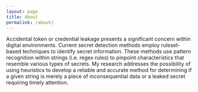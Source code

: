 ```yaml
---
layout: page
title: About
permalink: /about/
---
```


Accidental token or credential leakage presents a significant concern within digital environments. 
Current secret detection methods employ ruleset-based techniques to identify secret information. 
These methods use pattern recognition within strings (i.e. regex rules) to pinpoint characteristics that resemble various types of secrets. 
My research addresses the possibility of using heuristics to develop a reliable and accurate method for determining if a given string is merely a piece of inconsequential data or a leaked secret requiring timely attention.